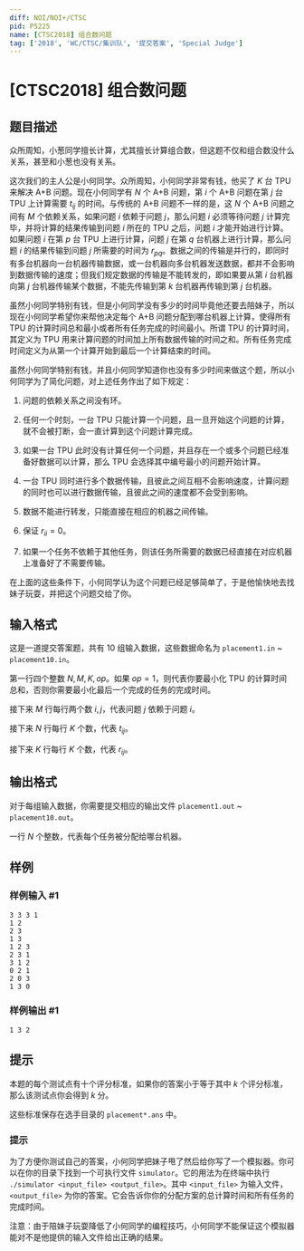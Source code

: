 ```yaml
---
diff: NOI/NOI+/CTSC
pid: P5225
name: [CTSC2018] 组合数问题
tag: ['2018', 'WC/CTSC/集训队', '提交答案', 'Special Judge']
---
```

# [CTSC2018] 组合数问题
## 题目描述

众所周知，小葱同学擅长计算，尤其擅长计算组合数，但这题不仅和组合数没什么关系，甚至和小葱也没有关系。

这次我们的主人公是小何同学。众所周知，小何同学非常有钱，他买了 $K$ 台 TPU 来解决 A+B 问题。现在小何同学有 $N$ 个 A+B 问题，第 $i$ 个 A+B 问题在第 $j$ 台 TPU 上计算需要 $t_{i j}$ 的时间。与传统的 A+B 问题不一样的是，这 $N$ 个 A+B 问题之间有 $M$ 个依赖关系，如果问题 $i$ 依赖于问题 $j$，那么问题 $i$ 必须等待问题 $j$ 计算完毕，并将计算的结果传输到问题 $i$ 所在的 TPU 之后，问题 $i$ 才能开始进行计算。如果问题 $i$ 在第 $p$ 台 TPU 上进行计算，问题 $j$ 在第 $q$ 台机器上进行计算，那么问题 $i$ 的结果传输到问题 $j$ 所需要的时间为 $r_{p q}$。数据之间的传输是并行的，即同时有多台机器向一台机器传输数据，或一台机器向多台机器发送数据，都并不会影响到数据传输的速度；但我们规定数据的传输是不能转发的，即如果要从第 $i$ 台机器向第 $j$ 台机器传输某个数据，不能先传输到第 $k$ 台机器再传输到第 $j$ 台机器。

虽然小何同学特别有钱，但是小何同学没有多少的时间毕竟他还要去陪妹子，所以现在小何同学希望你来帮他决定每个 A+B 问题分配到哪台机器上计算，使得所有 TPU 的计算时间总和最小或者所有任务完成的时间最小。所谓 TPU 的计算时间，其定义为 TPU 用来计算问题的时间加上所有数据传输的时间之和。所有任务完成时间定义为从第一个计算开始到最后一个计算结束的时间。

虽然小何同学特别有钱，并且小何同学知道你也没有多少时间来做这个题，所以小何同学为了简化问题，对上述任务作出了如下规定：

1. 问题的依赖关系之间没有环。

2. 任何一个时刻，一台 TPU 只能计算一个问题，且一旦开始这个问题的计算，就不会被打断，会一直计算到这个问题计算完成。

3. 如果一台 TPU 此时没有计算任何一个问题，并且存在一个或多个问题已经准备好数据可以计算，那么 TPU 会选择其中编号最小的问题开始计算。

4. 一台 TPU 同时进行多个数据传输，且彼此之间互相不会影响速度，计算问题的同时也可以进行数据传输，且彼此之间的速度都不会受到影响。

5. 数据不能进行转发，只能直接在相应的机器之间传输。

6. 保证 $r_{ii} = 0$。

7. 如果一个任务不依赖于其他任务，则该任务所需要的数据已经直接在对应机器上准备好了不需要传输。

在上面的这些条件下，小何同学认为这个问题已经足够简单了，于是他愉快地去找妹子玩耍，并把这个问题交给了你。
## 输入格式

这是一道提交答案题，共有 $10$ 组输入数据，这些数据命名为 `placement1.in` ~ `placement10.in`。

第一行四个整数 $N, M, K, op$。如果 $op = 1$，则代表你要最小化 TPU 的计算时间总和，否则你需要最小化最后一个完成的任务的完成时间。

接下来 $M$ 行每行两个数 $i, j$，代表问题 $j$ 依赖于问题 $i$。

接下来 $N$ 行每行 $K$ 个数，代表 $t_{i j}$。

接下来 $K$ 行每行 $K$ 个数，代表 $r_{i j}$。
## 输出格式

对于每组输入数据，你需要提交相应的输出文件 `placement1.out` ~ `placement10.out`。

一行 $N$ 个整数，代表每个任务被分配给哪台机器。
## 样例

### 样例输入 #1
```
3 3 3 1
1 2
2 3
1 3
1 2 3
2 3 1
3 1 2
0 2 1
2 0 3
1 3 0

```
### 样例输出 #1
```
1 3 2
```
## 提示

本题的每个测试点有十个评分标准，如果你的答案小于等于其中 $k$ 个评分标准，那么该测试点你会得到 $k$ 分。

这些标准保存在选手目录的 `placement*.ans` 中。

### 提示
为了方便你测试自己的答案，小何同学把妹子甩了然后给你写了一个模拟器。你可以在你的目录下找到一个可执行文件 `simulator`。它的用法为在终端中执行 `./simulator <input_file> <output_file>`。其中 `<input_file>` 为输入文件，`<output_file>` 为你的答案。它会告诉你你的分配方案的总计算时间和所有任务的完成时间。

注意：由于陪妹子玩耍降低了小何同学的编程技巧，小何同学不能保证这个模拟器能对不是他提供的输入文件给出正确的结果。
